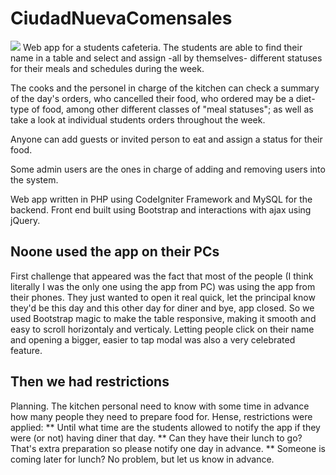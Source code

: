 # CiudadNuevaComensales
<img src="https://cdn.discordapp.com/attachments/738119984177479815/742530246020038728/CiudadNuevaComensalesEmpty.JPG" style="max-height:50px;">
Web app for a students cafeteria.
The students are able to find their name in a table and select and assign -all by themselves- different statuses for their meals and schedules during the week.

The cooks and the personel in charge of the kitchen can check a summary of the day's orders, who cancelled their food, who ordered may be a diet-type of food, among other different classes of "meal statuses"; as well as take a look at individual students orders throughout the week.

Anyone can add guests or invited person to eat and assign a status for their food.

Some admin users are the ones in charge of adding and removing users into the system.

Web app written in PHP using CodeIgniter Framework and MySQL for the backend. Front end built using Bootstrap and interactions with ajax using jQuery.

## Noone used the app on their PCs
First challenge that appeared was the fact that most of the people (I think literally I was the only one using the app from PC) was using the app from their phones.
They just wanted to open it real quick, let the principal know they'd be this day and this other day for diner and bye, app closed.
So we used Bootstrap magic to make the table responsive, making it smooth and easy to scroll horizontaly and verticaly.
Letting people click on their name and opening a bigger, easier to tap modal was also a very celebrated feature.

## Then we had restrictions
Planning. The kitchen personal need to know with some time in advance how many people they need to prepare food for. Hense, restrictions were applied:
** Until what time are the students allowed to notify the app if they were (or not) having diner that day.
** Can they have their lunch to go? That's extra preparation so please notify one day in advance.
** Someone is coming later for lunch? No problem, but let us know in advance.
